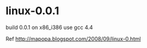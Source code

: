 # linux-0.0.1
build 0.0.1 on x86_i386 use gcc 4.4

Ref
http://mapopa.blogspot.com/2008/09/linux-0.html
